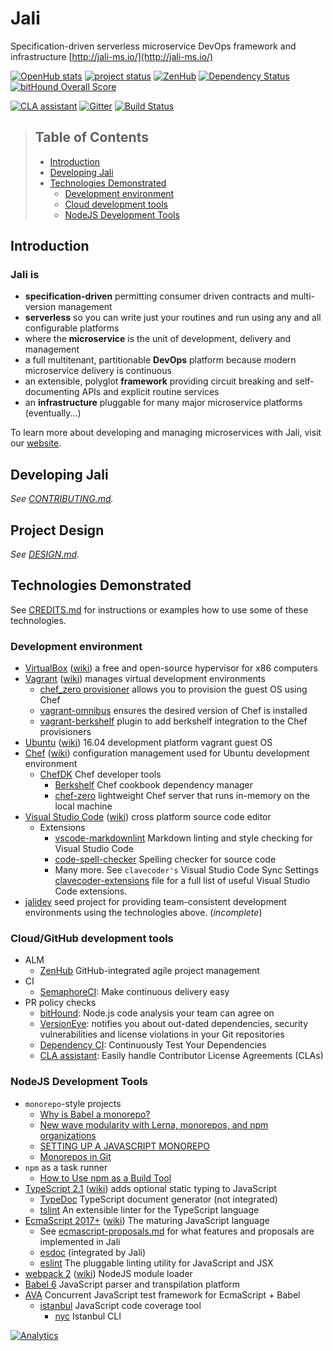 # Jali

[//]: # (Keep lines to 72 characters to leave room for the preview     )
[//]: # (pane.                                                         )
<!-- cSpell:ignore atlassian, cirkel, clas, gitter, lerna -->

Specification-driven serverless microservice DevOps framework and
infrastructure [http://jali-ms.io/](http://jali-ms.io/)

<!-- badges -->
[//]: # (Add a table of NPM badges. Consider https://badge.fury.io/)

[![OpenHub stats](https://www.openhub.net/p/jali/widgets/project_thin_badge.gif)](https://www.openhub.net/p/jali)
[![project status](https://img.shields.io/badge/project_status-pre--alpha-AA0114.svg)](https://github.com/latticework/jali/milestones)
[![ZenHub](https://raw.githubusercontent.com/ZenHubIO/support/master/zenhub-badge.png)](https://github.com/latticework/jali/milestones#boards?repos=45436564&milestones=0.1.0#)
[![Dependency Status](https://dependencyci.com/github/latticework/jali/badge)](https://dependencyci.com/github/latticework/jali)
[![bitHound Overall Score](https://www.bithound.io/github/latticework/jali/badges/score.svg)](https://www.bithound.io/github/latticework/jali)

[![CLA assistant](https://cla-assistant.io/readme/badge/latticework/jali)](https://cla-assistant.io/latticework/jali)
[![Gitter](https://badges.gitter.im/latticework/jali.svg)](https://gitter.im/latticework/jali?utm_source=badge&utm_medium=badge&utm_campaign=pr-badge)
[![Build Status](https://semaphoreci.com/api/v1/latticework/jali/branches/master/shields_badge.svg)](https://semaphoreci.com/latticework/jali)

<!-- markdownlint-disable ul-style -->

> ## Table of Contents
>
> - [Introduction](#introduction)
> - [Developing Jali](#developing-jali)
> - [Technologies Demonstrated](#technologies-demonstrated)
>   - [Development environment](#development-environment)
>   - [Cloud development tools](#cloud-development-tools)
>   - [NodeJS Development Tools](#nodejs-development-tools)

<!-- markdownlint-enable ul-style -->

## Introduction

### **Jali** is

- **specification-driven** permitting consumer driven contracts and
  multi-version management
- **serverless** so you can write just your routines and run using any
  and all configurable platforms
- where the **microservice** is the unit of development, delivery and
  management
- a full multitenant, partitionable **DevOps** platform because modern
  microservice delivery is continuous
- an extensible, polyglot **framework** providing circuit breaking and
  self-documenting APIs and explicit routine services
- an **infrastructure** pluggable for many major microservice platforms
  (eventually...)

To learn more about developing and managing microservices with Jali,
  visit our [website].

## Developing Jali

*See [CONTRIBUTING.md](./CONTRIBUTING.md).*

## Project Design

*See [DESIGN.md](./project/DESIGN.md).*

## Technologies Demonstrated

See [CREDITS.md](./project/CREDITS.md) for instructions or examples how
to use some of these technologies.

### Development environment

- [VirtualBox][virtual-box] ([wiki][virtual-box-wiki]) a free and
  open-source hypervisor for x86 computers
- [Vagrant][vagrant] ([wiki][vagrant-wiki]) manages virtual development
  environments
  - [chef_zero provisioner][chef-zero-provisioner] allows you to
    provision the guest OS using Chef
  - [vagrant-omnibus][vagrant-omnibus] ensures the desired version of
    Chef is installed
  - [vagrant-berkshelf][vagrant-berkshelf] plugin to add berkshelf
    integration to the Chef provisioners
- [Ubuntu][ubuntu] ([wiki][ubuntu-wiki]) 16.04 development platform
  vagrant guest OS
- [Chef][chef] ([wiki][chef-wiki]) configuration management used for
  Ubuntu development environment
  - [ChefDK][chef-dev-kit] Chef developer tools
    - [Berkshelf][berkshelf] Chef cookbook dependency manager
    - [chef-zero][chef-zero] lightweight Chef server that runs in-memory
      on the local machine
- [Visual Studio Code][vscode] ([wiki][vscode-wiki]) cross platform
  source code editor
  - Extensions
    - [vscode-markdownlint][vscode-markdownlint] Markdown linting and
      style checking for Visual Studio Code
    - [code-spell-checker][code-spell-checker] Spelling checker for
      source code
    - Many more. See `clavecoder's` Visual Studio Code Sync Settings
      [clavecoder-extensions] file for a full list of useful Visual
      Studio Code extensions.
- [jalidev][jali-dev] seed project for providing team-consistent
  development environments using the technologies above. (*incomplete*)

### Cloud/GitHub development tools

- ALM
  - [ZenHub][zen-hub] GitHub-integrated agile project management
- CI
  - [SemaphoreCI][semaphore-ci]: Make continuous delivery easy
- PR policy checks
  - [bitHound][bit-hound]: Node.js code analysis your team can agree on
  - [VersionEye][version-eye]: notifies you about out-dated
    dependencies, security vulnerabilities and license violations in
    your Git repositories
  - [Dependency CI][dependency-ci]: Continuously Test Your Dependencies
  - [CLA assistant][cla-assistant]: Easily handle Contributor License
    Agreements (CLAs)

### NodeJS Development Tools

- `monorepo`-style projects
  - [Why is Babel a monorepo?][monorepo-babel]
  - [New wave modularity with Lerna, monorepos, and npm organizations][monorepo-turf]
  - [SETTING UP A JAVASCRIPT MONOREPO][monorepo-cycle]
  - [Monorepos in Git][atlassian-monorepo]
- `npm` as a task runner
  - [How to Use npm as a Build Tool][keith-cirkel]
- [TypeScript 2.1][type-script] ([wiki][type-script-wiki]) adds optional
  static typing to JavaScript
  - [TypeDoc][type-doc] TypeScript document generator (not integrated)
  - [tslint] An extensible linter for the TypeScript language
- [EcmaScript 2017+][ecma-script] ([wiki][ecma-script-wiki]) The maturing
  JavaScript language
  - See [ecmascript-proposals.md](./ecmascript-proposals.md) for what
    features and proposals are implemented in Jali
  - [esdoc][esdoc]  (integrated by Jali)
  - [eslint][eslint] The pluggable linting utility for JavaScript and JSX
- [webpack 2][webpack] ([wiki][webpack-wiki]) NodeJS module loader
- [Babel 6][babel] JavaScript parser and transpilation platform
- [AVA][ava] Concurrent JavaScript test framework for EcmaScript + Babel
  - [istanbul][istanbul] JavaScript code coverage tool
    - [nyc][nyc] Istanbul CLI

[//]: - (From https://github.com/igrigorik/ga-beacon)
[![Analytics](https://ga-beacon.appspot.com/UA-81234965-2/welcome-page)](https://github.com/igrigorik/ga-beacon)

[atlassian-monorepo]: https://developer.atlassian.com/blog/2015/10/monorepos-in-git/
[ava]: https://github.com/avajs/ava
[babel]: https://babeljs.io/
[berkshelf]:http://berkshelf.com/
[bit-hound]: https://www.bit-hound.io/
[chef]: https://www.chef.io/
[chef-dev-kit]: https://downloads.chef.io/chef-dk/
[chef-wiki]: https://en.wikipedia.org/wiki/Chef_(software)
[chef-zero]: https://docs.chef.io/ctl_chef_client.html#run-in-local-mode
[chef-zero-provisioner]: https://www.vagrantup.com/docs/provisioning/chef_zero.html
[cla-assistant]: https://cla-assistant.io/
[clavecoder-extensions]: https://gist.github.com/clavecoder/fa29a8846199bee62bc99ef94fbe86df#file-extensions-json
[code-spell-checker]: https://marketplace.visualstudio.com/items?itemName=streetsidesoftware.code-spell-checker
[dependency-ci]: https://dependencyci.com/
[ecma-script]: https://github.com/tc39/proposals
[ecma-script-wiki]: https://en.wikipedia.org/wiki/ECMAScript
[esdoc]: https://esdoc.org/
[eslint]: http://eslint.org/
[istanbul]: https://github.com/gotwarlost/istanbul
[jali-dev]: https://github.com/latticework/jalidev
[keith-cirkel]: https://www.keithcirkel.co.uk/how-to-use-npm-as-a-build-tool/
[monorepo-babel]: https://github.com/babel/babel/blob/master/doc/design/monorepo.md#why-is-babel-a-monorepo
[monorepo-cycle]: http://staltz.com/setting-up-a-javascript-monorepo.html
[monorepo-turf]: http://www.macwright.org/2016/07/08/lerna-npm-organizations-new-wave-modularity.html
[nyc]: https://github.com/istanbuljs/nyc
[semaphore-ci]: https://semaphoreci.com/
[tslint]: https://palantir.github.io/tslint/
[type-doc]: http://typedoc.io/
[type-script]: https://blogs.msdn.microsoft.com/typescript/2016/07/11/announcing-typescript-2-0-beta/
[type-script-wiki]: https://en.wikipedia.org/wiki/TypeScript
[ubuntu]: http://www.ubuntu.com/
[ubuntu-wiki]: https://en.wikipedia.org/wiki/Ubuntu
[vagrant]: https://www.vagrantup.com/
[vagrant-berkshelf]:https://github.com/berkshelf/vagrant-berkshelf
[vagrant-omnibus]: https://github.com/chef/vagrant-omnibus
[vagrant-wiki]: https://en.wikipedia.org/wiki/Vagrant_(software)
[version-eye]: https://www.version-eye.com/
[virtual-box]: https://www.virtualbox.org/
[virtual-box-wiki]: https://en.wikipedia.org/wiki/VirtualBox
[vscode]: https://code.visualstudio.com/
[vscode-wiki]: https://en.wikipedia.org/wiki/Visual_Studio_Code
[vscode-markdownlint]: https://marketplace.visualstudio.com/items?itemName=DavidAnson.vscode-markdownlint
[webpack]: https://gist.github.com/sokra/27b24881210b56bbaff7
[website]: http://jali-ms.io/
[webpack-wiki]: https://en.wikipedia.org/wiki/Webpack
[zen-hub]: https://www.zen-hub.com/
